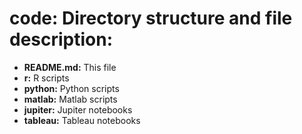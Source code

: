 # code: Directory structure and file description:

+ <b>README.md:</b> This file
+ <b>r:</b>          R scripts
+ <b>python:</b>     Python scripts
+ <b>matlab:</b>     Matlab scripts
+ <b>jupiter:</b>    Jupiter notebooks
+ <b>tableau:</b>    Tableau notebooks
 
